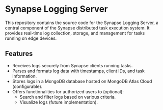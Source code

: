 # Synapse Logging Server 

This repository contains the source code for the Synapse Logging Server, a central component of the Synapse distributed 
task execution system. It provides real-time log collection, storage, and management for tasks running on edge devices.

## Features

- Receives logs securely from Synapse clients running tasks.
- Parses and formats log data with timestamps, client IDs, and task information.
- Stores logs in a MongoDB database hosted on MongoDB Atlas Cloud (configurable).
- Offers functionalities for authorized users to (optional):
  - Search and filter logs based on various criteria.
  - Visualize logs (future implementation).


